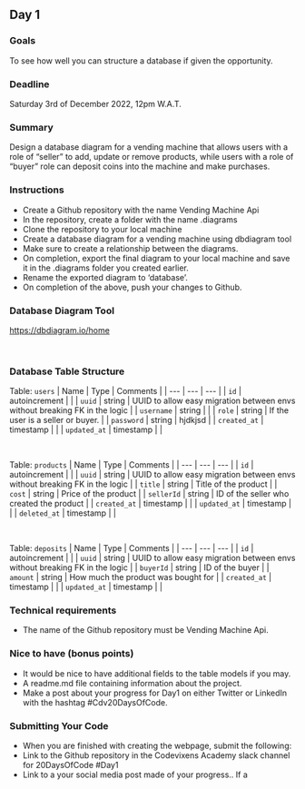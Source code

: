## Day 1

### Goals
To see how well you can structure a database if given the opportunity.

### Deadline
Saturday 3rd of December 2022, 12pm W.A.T.

### Summary
Design a database diagram for a vending machine that allows users with a role of “seller” to add, update or remove products, while users with a role of “buyer” role can deposit coins into the machine and make purchases. 

### Instructions
- Create a Github repository with the name Vending Machine Api
- In the repository, create a folder with the name .diagrams
- Clone the repository to your local machine
- Create a database diagram for a vending machine using dbdiagram tool
- Make sure to create a relationship between the diagrams.
- On completion, export the final diagram to your local machine and save it in the .diagrams folder you created earlier.
- Rename the exported diagram to ‘database’.
- On completion of the above, push your changes to Github.

### Database Diagram Tool
https://dbdiagram.io/home

<br/>

### Database Table Structure

Table: `users`
| Name | Type | Comments |
| --- | --- | --- |
| `id` | autoincrement |  |
| `uuid` | string | UUID to allow easy migration between envs without breaking FK in the logic |
| `username` | string |  |
| `role` | string | If the user is a seller or buyer. |
| `password` | string | hjdkjsd |
| `created_at` | timestamp |  |
| `updated_at` | timestamp |  |

<br/>

Table: `products`
| Name | Type | Comments |
| --- | --- | --- |
| `id` | autoincrement |  |
| `uuid` | string | UUID to allow easy migration between envs without breaking FK in the logic |
| `title` | string | Title of the product  |
| `cost` | string | Price of the product |
| `sellerId` | string | ID of the seller who created the product |
| `created_at` | timestamp |  |
| `updated_at` | timestamp |  |
| `deleted_at` | timestamp |  |
 
 <br/>

Table: `deposits`
| Name | Type | Comments |
| --- | --- | --- |
| `id` | autoincrement |  |
| `uuid` | string | UUID to allow easy migration between envs without breaking FK in the logic |
| `buyerId` | string | ID of the buyer  |
| `amount` | string | How much the product was bought for |
| `created_at` | timestamp |  |
| `updated_at` | timestamp |  |

### Technical requirements
- The name of the Github repository must be Vending Machine Api.

### Nice to have (bonus points)
- It would be nice to have additional fields to the table models if you may.
- A readme.md file containing information about the project.
- Make a post about your progress for Day1 on either Twitter or LinkedIn with the hashtag #Cdv20DaysOfCode.

### Submitting Your Code
- When you are finished with creating the webpage, submit the following:
- Link to the Github repository in the Codevixens Academy slack channel for 20DaysOfCode #Day1
- Link to a your social media post made of your progress.. If a
